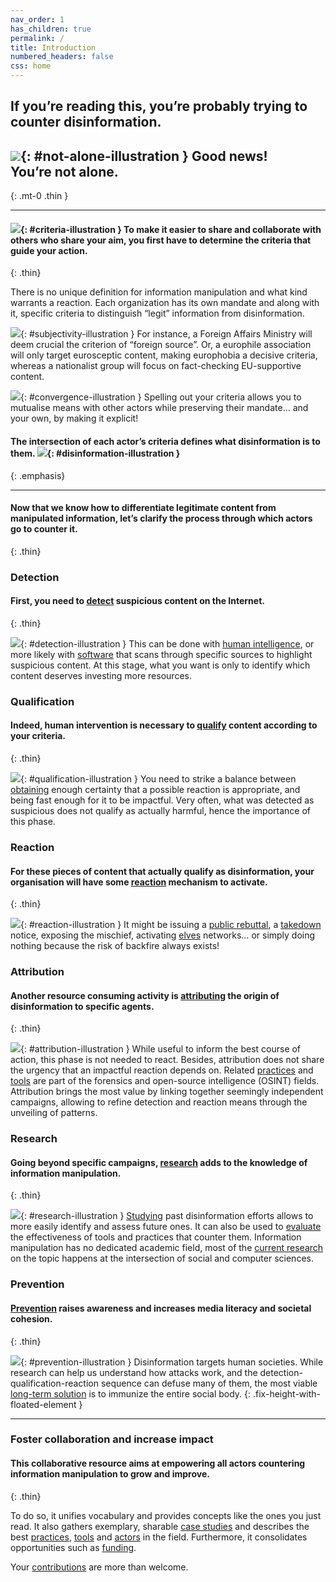 ```yaml
---
nav_order: 1
has_children: true
permalink: /
title: Introduction
numbered_headers: false
css: home
---
```


## If you’re reading this, you’re probably trying to counter disinformation.

## ![](/encyclopedia/assets/img/home/not-alone.png){: #not-alone-illustration } Good news!<br />You’re not alone.
{: .mt-0 .thin }

- - -

#### ![](/encyclopedia/assets/img/home/criteria.png){: #criteria-illustration } To make it easier to share and collaborate with others who share your aim, you first have to determine the **criteria** that guide your action.
{: .thin}

There is no unique definition for information manipulation and what kind warrants a reaction. Each organization has its own mandate and along with it, specific criteria to distinguish “legit” information from disinformation.

![](/encyclopedia/assets/img/home/subjectivity.png){: #subjectivity-illustration } For instance, a Foreign Affairs Ministry will deem crucial the criterion of “foreign source”. Or, a europhile association will only target eurosceptic content, making europhobia a decisive criteria, whereas a nationalist group will focus on fact-checking EU-supportive content.

![](/encyclopedia/assets/img/home/convergence.png){: #convergence-illustration } Spelling out your criteria allows you to mutualise means with other actors while preserving their mandate… and your own, by making it explicit!


#### The intersection of each actor’s criteria defines what disinformation is to them. ![](/encyclopedia/assets/img/home/disinformation.png){: #disinformation-illustration }
{: .emphasis}

- - -

#### Now that we know how to differentiate legitimate content from manipulated information, let’s clarify the process through which actors go to counter it.
{: .thin}

### Detection
#### First, you need to [detect](/encyclopedia/detection) suspicious content on the Internet.
{: .thin}

![](/encyclopedia/assets/img/home/detection.png){: #detection-illustration } This can be done with [human intelligence](/encyclopedia/detection/practices), or more likely with [software](/encyclopedia/detection/tools) that scans through specific sources to highlight suspicious content. At this stage, what you want is only to identify which content deserves investing more resources.

### Qualification
#### Indeed, human intervention is necessary to [qualify](/encyclopedia/qualification) content according to your criteria.
{: .thin}

![](/encyclopedia/assets/img/home/qualification.png){: #qualification-illustration } You need to strike a balance between [obtaining](/encyclopedia/qualification/tools) enough certainty that a possible reaction is appropriate, and being fast enough for it to be impactful.
Very often, what was detected as suspicious does not qualify as actually harmful, hence the importance of this phase.

### Reaction
#### For these pieces of content that actually qualify as disinformation, your organisation will have some [reaction](/encyclopedia/reaction) mechanism to activate.
{: .thin}

![](/encyclopedia/assets/img/home/reaction.png){: #reaction-illustration } It might be issuing a [public rebuttal](/encyclopedia/reaction/practices#denial), a [takedown](/encyclopedia/reaction/practices#content-takedown) notice, exposing the mischief, activating [elves](/encyclopedia/reaction/practices#elves) networks… or simply doing nothing because the risk of backfire always exists!

### Attribution
#### Another resource consuming activity is [attributing](/encyclopedia/attribution) the origin of disinformation to specific agents.
{: .thin}

![](/encyclopedia/assets/img/home/attribution.png){: #attribution-illustration }
While useful to inform the best course of action, this phase is not needed to react. Besides, attribution does not share the urgency that an impactful reaction depends on. Related [practices](/encyclopedia/attribution/case-studies) and [tools](/encyclopedia/attribution/tools) are part of the forensics and open-source intelligence (OSINT) fields. Attribution brings the most value by linking together seemingly independent campaigns, allowing to refine detection and reaction means through the unveiling of patterns.

### Research
#### Going beyond specific campaigns, [research](/encyclopedia/research) adds to the knowledge of information manipulation.
{: .thin}

![](/encyclopedia/assets/img/home/research.png){: #research-illustration } [Studying](/encyclopedia/research/practices) past disinformation efforts allows to more easily identify and assess future ones. It can also be used to [evaluate](/encyclopedia/research/tools) the effectiveness of tools and practices that counter them. Information manipulation has no dedicated academic field, most of the [current research](/encyclopedia/research/actors) on the topic happens at the intersection of social and computer sciences.

### Prevention
#### [Prevention](/encyclopedia/prevention) raises awareness and increases media literacy and societal cohesion.
{: .thin}

![](/encyclopedia/assets/img/home/prevention.png){: #prevention-illustration } Disinformation targets human societies. While research can help us understand how attacks work, and the detection-qualification-reaction sequence can defuse many of them, the most viable [long-term solution](/encyclopedia/prevention/tools) is to immunize the entire social body.
{: .fix-height-with-floated-element }

- - -

### Foster collaboration and increase impact
#### This collaborative resource aims at empowering all actors countering information manipulation to grow and improve.
{: .thin}

To do so, it unifies vocabulary and provides concepts like the ones you just read. It also gathers exemplary, sharable [case studies](/encyclopedia/reaction/case-studies) and describes the best [practices](/encyclopedia/reaction/practices), [tools](/encyclopedia/qualification/tools) and [actors](/encyclopedia/research/actors) in the field. Furthermore, it consolidates opportunities such as [funding](/encyclopedia/funders).

Your [contributions](/encyclopedia/contribute) are more than welcome.
